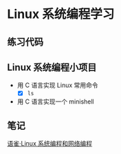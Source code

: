 # Linux 系统编程学习
## 练习代码
## Linux 系统编程小项目
- 用 C 语言实现 Linux 常用命令
  - [x] `ls`
- 用 C 语言实现一个 minishell
## 笔记
[语雀·Linux 系统编程和网络编程](https://www.yuque.com/u585758/nmmypm)
